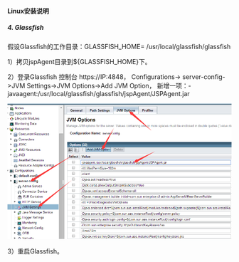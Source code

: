 #### Linux安装说明
##### 4. Glassfish
假设Glassfish的工作目录：GLASSFISH_HOME= /usr/local/glassfish/glassfish

1）拷贝jspAgent目录到${GLASSFISH_HOME}下。

2）登录Glassfish 控制台 https://IP:4848， Configurations-> server-config->JVM Settings->JVM Options->Add JVM Option， 
新增一项：-javaagent:/usr/local/glassfish/glassfish/jspAgent/JSPAgent.jar

![](/assets/Linux_Glassfish_1.png)

3）重启Glassfish。

